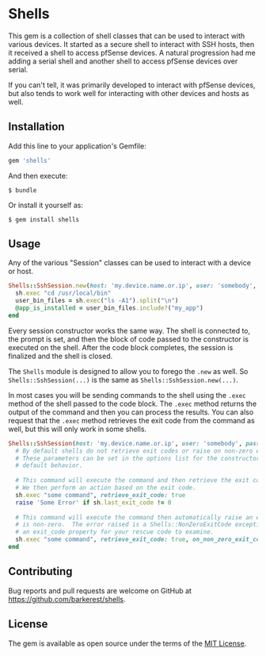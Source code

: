 # Shells

This gem is a collection of shell classes that can be used to interact with various devices.
It started as a secure shell to interact with SSH hosts, then it received a shell to access pfSense devices.
A natural progression had me adding a serial shell and another shell to access pfSense devices over serial.

If you can't tell, it was primarily developed to interact with pfSense devices, but also tends to work well
for interacting with other devices and hosts as well.


## Installation

Add this line to your application's Gemfile:

```ruby
gem 'shells'
```

And then execute:

    $ bundle

Or install it yourself as:

    $ gem install shells


## Usage

Any of the various "Session" classes can be used to interact with a device or host.

```ruby
Shells::SshSession.new(host: 'my.device.name.or.ip', user: 'somebody', password: 'secret') do |sh|
  sh.exec "cd /usr/local/bin"
  user_bin_files = sh.exec("ls -A1").split("\n")
  @app_is_installed = user_bin_files.include?("my_app")
end
```

Every session constructor works the same way.  The shell is connected to, the prompt is set, and then the block
of code passed to the constructor is executed on the shell.  After the code block completes, the session is finalized
and the shell is closed.

The `Shells` module is designed to allow you to forego the `.new` as well.  So `Shells::SshSession(...)` is the same as 
`Shells::SshSession.new(...)`.

In most cases you will be sending commands to the shell using the `.exec` method of the shell passed to the code block.
The `.exec` method returns the output of the command and then you can process the results.  You can also request that 
the `.exec` method retrieves the exit code from the command as well, but this will only work in some shells.

```ruby
Shells::SshSession(host: 'my.device.name.or.ip', user: 'somebody', password: 'secret') do |sh|
  # By default shells do not retrieve exit codes or raise on non-zero exit codes.
  # These parameters can be set in the options list for the constructor as well to change the 
  # default behavior.
  
  # This command will execute the command and then retrieve the exit code.
  # We then perform an action based on the exit code.
  sh.exec "some command", retrieve_exit_code: true
  raise 'Some Error' if sh.last_exit_code != 0
  
  # This command will execute the command then automatically raise an error if the exit code
  # is non-zero.  The error raised is a Shells::NonZeroExitCode exception which happens to have
  # an exit_code property for your rescue code to examine.
  sh.exec "some command", retrieve_exit_code: true, on_non_zero_exit_code: :raise
end
```


## Contributing

Bug reports and pull requests are welcome on GitHub at https://github.com/barkerest/shells.


## License

The gem is available as open source under the terms of the [MIT License](http://opensource.org/licenses/MIT).

